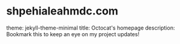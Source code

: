 # shpehialeahmdc.com

theme: jekyll-theme-minimal
title: Octocat's homepage
description: Bookmark this to keep an eye on my project updates!
 
